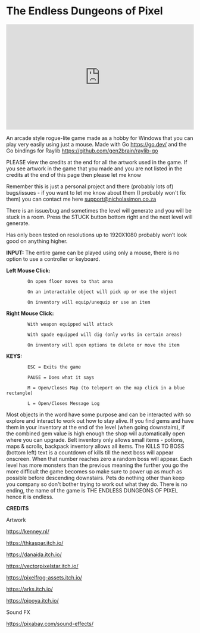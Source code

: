 <h1>The Endless Dungeons of Pixel</h1>

<style>.embed-container { position: relative; padding-bottom: 56.25%; height: 0; overflow: hidden; max-width: 100%; } .embed-container iframe, .embed-container object, .embed-container embed { position: absolute; top: 0; left: 0; width: 100%; height: 100%; }</style><div class='embed-container'><iframe src='https://www.youtube.com/embed/TmP7JscCXqw' frameborder='0' allowfullscreen></iframe></div>

An arcade style rogue-lite game made as a hobby for Windows that you can play very easily using just a mouse. Made with Go https://go.dev/ and the Go bindings for Raylib https://github.com/gen2brain/raylib-go

PLEASE view the credits at the end for all the artwork used in the game. If you see artwork in the game that you made and you are not listed in the credits at the end of this page then please let me know

Remember this is just a personal project and there (probably lots of) bugs/issues - if you want to let me know about them (I probably won't fix them) you can contact me here support@nicholasimon.co.za

There is an issue/bug and sometimes the level will generate and you will be stuck in a room. Press the STUCK button bottom right and the next level will generate.

Has only been tested on resolutions up to 1920X1080 probably won’t look good on anything higher.

<b>INPUT:</b>
The entire game can be played using only a mouse, there is no option to use a controller or keyboard.


<b>Left Mouse Click:</b>  	
			
			On open floor moves to that area

			On an interactable object will pick up or use the object
			
			On inventory will equip/unequip or use an item
			

<b>Right Mouse Click:</b>

			
			With weapon equipped will attack

			With spade equipped will dig (only works in certain areas)
			
			On inventory will open options to delete or move the item
			

<b>KEYS:</b>
			
			
			ESC = Exits the game

			PAUSE = Does what it says
			
			M = Open/Closes Map (to teleport on the map click in a blue rectangle)
			
			L = Open/Closes Message Log
	
Most objects in the word have some purpose and can be interacted with so explore and interact to work out how to stay alive.
If you find gems and have them in your inventory at the end of the level (when going downstairs), if the combined gem value is high enough the shop will automatically open where you can upgrade.
Belt inventory only allows small items - potions, maps & scrolls, backpack inventory allows all items.
The KILLS TO BOSS (bottom left) text is a countdown of kills till the next boss will appear onscreen. When that number reaches zero a random boss will appear. 
Each level has more monsters than the previous meaning the further you go the more difficult the game becomes so make sure to power up as much as possible before descending downstairs.
Pets do nothing other than keep you company so don't bother trying to work out what they do.
There is no ending, the name of the game is THE ENDLESS DUNGEONS OF PIXEL hence it is endless.

<b>CREDITS</b>

Artwork

https://kenney.nl/

https://thkaspar.itch.io/

https://danaida.itch.io/

https://vectorpixelstar.itch.io/

https://pixelfrog-assets.itch.io/

https://arks.itch.io/

https://pipoya.itch.io/


Sound FX 

https://pixabay.com/sound-effects/

